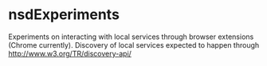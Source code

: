 nsdExperiments
==============

Experiments on interacting with local services through browser extensions (Chrome currently).
Discovery of local services expected to happen through http://www.w3.org/TR/discovery-api/

